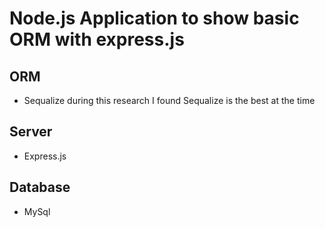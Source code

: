 # Node.js Application to show basic ORM with express.js

## ORM
- Sequalize during this research I found Sequalize is the best at the time

## Server
- Express.js

## Database
- MySql
